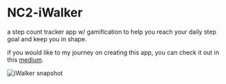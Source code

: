 # NC2-iWalker
a step count tracker app w/ gamification to help you reach your daily step goal and keep you in shape.


if you would like to my journey on creating this app, you can check it out in this [medium](https://medium.com/@kevinbryanreligion/the-most-straight-forward-tutorial-on-how-to-use-healthkit-for-swiftui-a59bce6b2e96).

![iWalker snapshot](https://miro.medium.com/v2/resize:fit:720/format:webp/1*oAfyY0iTHUnNCImCxDTUjQ.jpeg)

